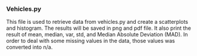 ### Vehicles.py

This file is used to retrieve data from vehicles.py and create a scatterplots and histogram. The results will be saved in png and pdf file. It also print the result of mean, median, var, std, and Median Absolute Deviation (MAD). In order to deal with some missing values in the data, those values was converted into n/a. 
